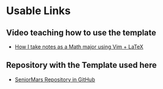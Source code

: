 # Usable Links
## Video teaching how to use the template
- [How I take notes as a Math major using Vim + LaTeX](https://www.youtube.com/watch?v=DOtM1mrWjUo&t=272s)

## Repository with the Template used here
- [SeniorMars Repository in GitHub](https://github.com/SeniorMars/dotfiles/tree/main/latex_template)